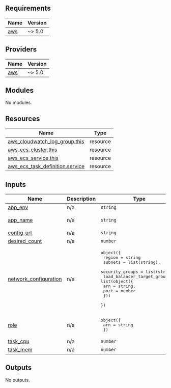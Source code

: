 <!-- BEGIN_TF_DOCS -->
## Requirements

| Name | Version |
|------|---------|
| <a name="requirement_aws"></a> [aws](#requirement\_aws) | ~> 5.0 |

## Providers

| Name | Version |
|------|---------|
| <a name="provider_aws"></a> [aws](#provider\_aws) | ~> 5.0 |

## Modules

No modules.

## Resources

| Name | Type |
|------|------|
| [aws_cloudwatch_log_group.this](https://registry.terraform.io/providers/hashicorp/aws/latest/docs/resources/cloudwatch_log_group) | resource |
| [aws_ecs_cluster.this](https://registry.terraform.io/providers/hashicorp/aws/latest/docs/resources/ecs_cluster) | resource |
| [aws_ecs_service.this](https://registry.terraform.io/providers/hashicorp/aws/latest/docs/resources/ecs_service) | resource |
| [aws_ecs_task_definition.service](https://registry.terraform.io/providers/hashicorp/aws/latest/docs/resources/ecs_task_definition) | resource |

## Inputs

| Name | Description | Type | Default | Required |
|------|-------------|------|---------|:--------:|
| <a name="input_app_env"></a> [app\_env](#input\_app\_env) | n/a | `string` | n/a | yes |
| <a name="input_app_name"></a> [app\_name](#input\_app\_name) | n/a | `string` | `"service-static-router"` | no |
| <a name="input_config_url"></a> [config\_url](#input\_config\_url) | n/a | `string` | n/a | yes |
| <a name="input_desired_count"></a> [desired\_count](#input\_desired\_count) | n/a | `number` | `1` | no |
| <a name="input_network_configuration"></a> [network\_configuration](#input\_network\_configuration) | n/a | <pre>object({<br>    region          = string<br>    subnets         = list(string),<br>    security_groups = list(string),<br>    load_balancer_target_groups = list(object({<br>      arn  = string,<br>      port = number<br>    }))<br>  })</pre> | n/a | yes |
| <a name="input_role"></a> [role](#input\_role) | n/a | <pre>object({<br>    arn = string<br>  })</pre> | n/a | yes |
| <a name="input_task_cpu"></a> [task\_cpu](#input\_task\_cpu) | n/a | `number` | `256` | no |
| <a name="input_task_mem"></a> [task\_mem](#input\_task\_mem) | n/a | `number` | `512` | no |

## Outputs

No outputs.
<!-- END_TF_DOCS -->